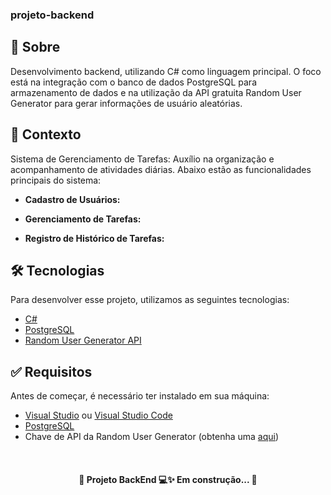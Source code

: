 ### projeto-backend

## 🚀 Sobre
Desenvolvimento backend, utilizando C# como linguagem principal. O foco está na integração com o banco de dados PostgreSQL para armazenamento de dados e na utilização da API gratuita Random User Generator para gerar informações de usuário aleatórias.
## 📑 Contexto 

Sistema de Gerenciamento de Tarefas: Auxílio na organização e acompanhamento de atividades diárias. Abaixo estão as funcionalidades principais do sistema:

- **Cadastro de Usuários:**
  
- **Gerenciamento de Tarefas:**
  
- **Registro de Histórico de Tarefas:**


## 🛠 Tecnologias
Para desenvolver esse projeto, utilizamos as seguintes tecnologias:

- [C#](https://docs.microsoft.com/en-us/dotnet/csharp/)
- [PostgreSQL](https://www.postgresql.org/)
- [Random User Generator API](https://randomuser.me/)



## ✅ Requisitos

Antes de começar, é necessário ter instalado em sua máquina:

- [Visual Studio](https://visualstudio.microsoft.com/pt-br/) ou [Visual Studio Code](https://code.visualstudio.com/)
- [PostgreSQL](https://www.postgresql.org/download/)
- Chave de API da Random User Generator (obtenha uma [aqui](https://randomuser.me/))

<br>
<h4 align="center">
    🚧 Projeto BackEnd 💻✨ Em construção... 🚧
<h4>

